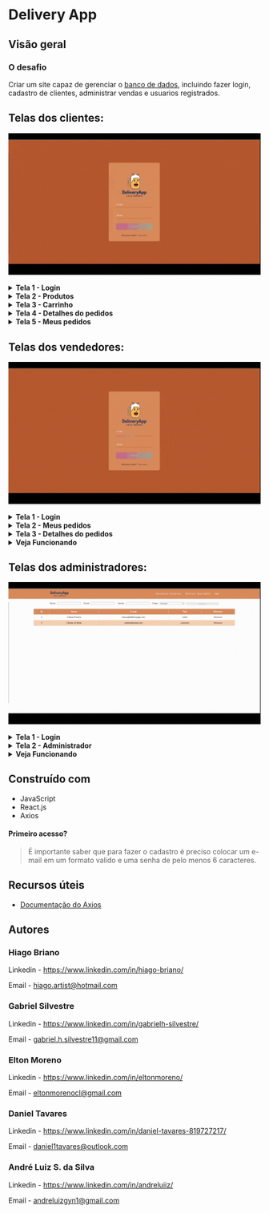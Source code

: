 # Delivery App

## Visão geral

### O desafio

Criar um site capaz de gerenciar o [banco de dados](../back-end/), incluindo fazer login, cadastro de clientes, administrar vendas e usuarios registrados.

## Telas dos clientes:

![Telas dos clientes](./images/client_page.gif)

<details>
  <summary>
    <strong>Tela 1 - Login</strong>
  </summary><br>
  
- Autenticar-se;
- Cadastrar novo úsuario.
</details>

<details>
  <summary>
    <strong>Tela 2 - Produtos</strong>
  </summary><br>

- Adicionar produtos ao carrinho;
- Remover produtos do carrinho;
- Ver o valor total do carrinho enquanto faz as compras.
</details>

<details>
  <summary>
    <strong>Tela 3 - Carrinho</strong>
  </summary><br>

- Remover produtos do carrinho;
- Ver o valor total do carrinho;
- Selecionar vendedor;
- Finalizar a compra.
</details>

<details>
  <summary>
    <strong>Tela 4 - Detalhes do pedidos</strong>
  </summary><br>

- É possivél ver:
  - Número do pedido;
  - Vendedor responsavél;
  - Data de compra;
  - Status do pedido;
  - Lista dos pedidos com a quantidade comprada;
  - Valor da compra.
- Marcar pedido como entregue quando estiver com o status `Em Transito`.
</details>

<details>
  <summary>
    <strong>Tela 5 - Meus pedidos</strong>
  </summary><br>

- É possivél ver todos os pedidos e as informações:
  - Número do pedido;
  - Status do pedido;
  - Data de compra;
  - Valor da compra.
- Clicar no pedido para ter mais detalhes da compra.
</details>

## Telas dos vendedores:

![Telas dos vendedores](./images/seller_page.gif)

<details>
  <summary>
    <strong>Tela 1 - Login</strong>
  </summary><br>
  
- Autenticar-se;
</details>

<details>
  <summary>
    <strong>Tela 2 - Meus pedidos</strong>
  </summary><br>

- É possivél ver todos os pedidos e as informações:
  - Número do pedido;
  - Status do pedido;
  - Data de compra;
  - Valor da compra;
  - Endereço.
- Clicar no pedido para ter mais detalhes da compra.
</details>

<details>
  <summary>
    <strong>Tela 3 - Detalhes do pedidos</strong>
  </summary><br>

- É possivél ver:
  - Número do pedido;
  - Data de compra;
  - Status do pedido;
  - Lista dos pedidos com a quantidade comprada;
  - Valor da compra.
- Mudar status para `Preparando` e / ou `Em Trânsito`
</details>

<details>
  <summary>
    <strong>Veja Funcionando</strong>
  </summary><br>
  
> Faça Login com
  - Usuario: fulana@deliveryapp.com
  - Senha: fulana@123
</details>

## Telas dos administradores:

![Tela do administrador](./images/admin_page.gif)

<details>
  <summary>
    <strong>Tela 1 - Login</strong>
  </summary><br>
  
- Autenticar-se.
</details>

<details>
  <summary>
    <strong>Tela 2 - Administrador</strong>
  </summary><br>
  
- Ver usuários e vendedores cadastrados;
- Criar usuários e vendedores;
- Remover usuários e vendedores.
</details>

<details>
  <summary>
    <strong>Veja Funcionando</strong>
  </summary><br>
  
> Faça Login com
  - Usuario: adm@deliveryapp.com
  - Senha: --adm2@21!!--
</details>


## Construído com

- JavaScript
- React.js
- Axios

#### Primeiro acesso?
> É importante saber que para fazer o cadastro é preciso colocar um e-mail em um formato valido e uma senha de pelo menos 6 caracteres.

## Recursos úteis

- [Documentação do Axios](https://axios-http.com/ptbr/)

## Autores

### Hiago Briano
Linkedin - https://www.linkedin.com/in/hiago-briano/

Email - hiago.artist@hotmail.com

### Gabriel Silvestre
Linkedin - https://www.linkedin.com/in/gabrielh-silvestre/

Email - gabriel.h.silvestre11@gmail.com

### Elton Moreno
Linkedin - https://www.linkedin.com/in/eltonmoreno/

Email - eltonmorenocl@gmail.com

### Daniel Tavares
Linkedin - https://www.linkedin.com/in/daniel-tavares-819727217/

Email - daniel1tavares@outlook.com

### André Luiz S. da Silva
Linkedin - https://www.linkedin.com/in/andreluiiz/

Email - andreluizgyn1@gmail.com
